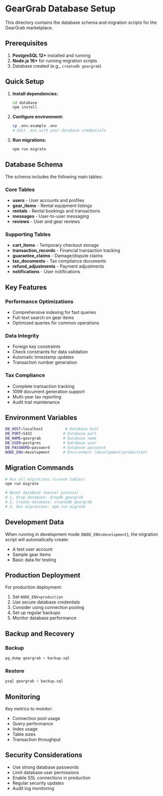 # GearGrab Database Setup

This directory contains the database schema and migration scripts for the GearGrab marketplace.

## Prerequisites

1. **PostgreSQL 12+** installed and running
2. **Node.js 16+** for running migration scripts
3. Database created (e.g., `createdb geargrab`)

## Quick Setup

1. **Install dependencies:**
   ```bash
   cd database
   npm install
   ```

2. **Configure environment:**
   ```bash
   cp .env.example .env
   # Edit .env with your database credentials
   ```

3. **Run migrations:**
   ```bash
   npm run migrate
   ```

## Database Schema

The schema includes the following main tables:

### Core Tables
- **users** - User accounts and profiles
- **gear_items** - Rental equipment listings
- **rentals** - Rental bookings and transactions
- **messages** - User-to-user messaging
- **reviews** - User and gear reviews

### Supporting Tables
- **cart_items** - Temporary checkout storage
- **transaction_records** - Financial transaction tracking
- **guarantee_claims** - Damage/dispute claims
- **tax_documents** - Tax compliance documents
- **refund_adjustments** - Payment adjustments
- **notifications** - User notifications

## Key Features

### Performance Optimizations
- Comprehensive indexing for fast queries
- Full-text search on gear items
- Optimized queries for common operations

### Data Integrity
- Foreign key constraints
- Check constraints for data validation
- Automatic timestamp updates
- Transaction number generation

### Tax Compliance
- Complete transaction tracking
- 1099 document generation support
- Multi-year tax reporting
- Audit trail maintenance

## Environment Variables

```bash
DB_HOST=localhost          # Database host
DB_PORT=5432              # Database port
DB_NAME=geargrab          # Database name
DB_USER=postgres          # Database user
DB_PASSWORD=password      # Database password
NODE_ENV=development      # Environment (development/production)
```

## Migration Commands

```bash
# Run all migrations (create tables)
npm run migrate

# Reset database (manual process)
# 1. Drop database: dropdb geargrab
# 2. Create database: createdb geargrab
# 3. Run migrations: npm run migrate
```

## Development Data

When running in development mode (`NODE_ENV=development`), the migration script will automatically create:
- A test user account
- Sample gear items
- Basic data for testing

## Production Deployment

For production deployment:

1. Set `NODE_ENV=production`
2. Use secure database credentials
3. Consider using connection pooling
4. Set up regular backups
5. Monitor database performance

## Backup and Recovery

### Backup
```bash
pg_dump geargrab > backup.sql
```

### Restore
```bash
psql geargrab < backup.sql
```

## Monitoring

Key metrics to monitor:
- Connection pool usage
- Query performance
- Index usage
- Table sizes
- Transaction throughput

## Security Considerations

- Use strong database passwords
- Limit database user permissions
- Enable SSL connections in production
- Regular security updates
- Audit log monitoring
